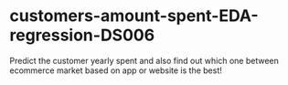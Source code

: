 # customers-amount-spent-EDA-regression-DS006
Predict the customer yearly spent and also find out which one between ecommerce market based on app or website is the best!
